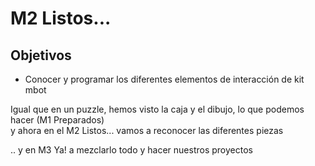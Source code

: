 
# M2 Listos...

## Objetivos

- Conocer y programar los diferentes elementos de interacción de kit mbot

Igual que en un puzzle, hemos visto la caja y el dibujo, lo que podemos hacer (M1 Preparados)<br /> y ahora en el M2 Listos... vamos a reconocer las diferentes piezas

.. y en M3 Ya! a mezclarlo todo y hacer nuestros proyectos

